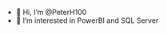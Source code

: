 - 👋 Hi, I’m @PeterH100
- 👀 I’m interested in PowerBI and SQL Server


<!---
PeterH100/PeterH100 is a ✨ special ✨ repository because its `README.md` (this file) appears on your GitHub profile.
You can click the Preview link to take a look at your changes.
--->

